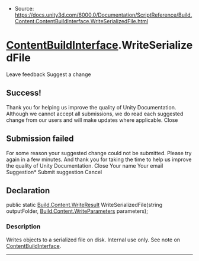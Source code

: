 * Source: https://docs.unity3d.com/6000.0/Documentation/ScriptReference/Build.Content.ContentBuildInterface.WriteSerializedFile.html

#  [ContentBuildInterface](https://docs.unity3d.com/6000.0/Documentation/ScriptReference/Build.Content.ContentBuildInterface.html).WriteSerializedFile
Leave feedback
Suggest a change
## Success!
Thank you for helping us improve the quality of Unity Documentation. Although we cannot accept all submissions, we do read each suggested change from our users and will make updates where applicable.
Close
## Submission failed
For some reason your suggested change could not be submitted. Please <a>try again</a> in a few minutes. And thank you for taking the time to help us improve the quality of Unity Documentation.
Close
Your name Your email Suggestion* Submit suggestion
Cancel
## Declaration
public static [Build.Content.WriteResult](https://docs.unity3d.com/6000.0/Documentation/ScriptReference/Build.Content.WriteResult.html) WriteSerializedFile(string outputFolder, [Build.Content.WriteParameters](https://docs.unity3d.com/6000.0/Documentation/ScriptReference/Build.Content.WriteParameters.html) parameters); 
### Description
Writes objects to a serialized file on disk.
Internal use only. See note on [ContentBuildInterface](https://docs.unity3d.com/6000.0/Documentation/ScriptReference/Build.Content.ContentBuildInterface.html).
* * *

